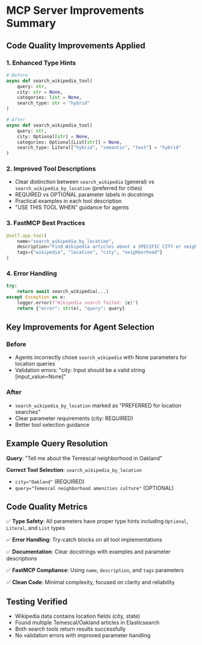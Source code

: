 # MCP Server Improvements Summary

## Code Quality Improvements Applied

### 1. **Enhanced Type Hints**
```python
# Before
async def search_wikipedia_tool(
    query: str,
    city: str = None,
    categories: list = None,
    search_type: str = "hybrid"
)

# After  
async def search_wikipedia_tool(
    query: str,
    city: Optional[str] = None,
    categories: Optional[List[str]] = None,
    search_type: Literal["hybrid", "semantic", "text"] = "hybrid"
)
```

### 2. **Improved Tool Descriptions**
- Clear distinction between `search_wikipedia` (general) vs `search_wikipedia_by_location` (preferred for cities)
- REQUIRED vs OPTIONAL parameter labels in docstrings
- Practical examples in each tool description
- "USE THIS TOOL WHEN" guidance for agents

### 3. **FastMCP Best Practices**
```python
@self.app.tool(
    name="search_wikipedia_by_location",
    description="Find Wikipedia articles about a SPECIFIC CITY or neighborhood. PREFERRED for location searches.",
    tags={"wikipedia", "location", "city", "neighborhood"}
)
```

### 4. **Error Handling**
```python
try:
    return await search_wikipedia(...)
except Exception as e:
    logger.error(f"Wikipedia search failed: {e}")
    return {"error": str(e), "query": query}
```

## Key Improvements for Agent Selection

### Before
- Agents incorrectly chose `search_wikipedia` with None parameters for location queries
- Validation errors: "city: Input should be a valid string [input_value=None]"

### After
- `search_wikipedia_by_location` marked as "PREFERRED for location searches"
- Clear parameter requirements (city: REQUIRED)
- Better tool selection guidance

## Example Query Resolution

**Query**: "Tell me about the Temescal neighborhood in Oakland"

**Correct Tool Selection**: `search_wikipedia_by_location`
- `city="Oakland"` (REQUIRED)
- `query="Temescal neighborhood amenities culture"` (OPTIONAL)

## Code Quality Metrics

✅ **Type Safety**: All parameters have proper type hints including `Optional`, `Literal`, and `List` types

✅ **Error Handling**: Try-catch blocks on all tool implementations

✅ **Documentation**: Clear docstrings with examples and parameter descriptions

✅ **FastMCP Compliance**: Using `name`, `description`, and `tags` parameters

✅ **Clean Code**: Minimal complexity, focused on clarity and reliability

## Testing Verified

- Wikipedia data contains location fields (city, state)
- Found multiple Temescal/Oakland articles in Elasticsearch
- Both search tools return results successfully
- No validation errors with improved parameter handling